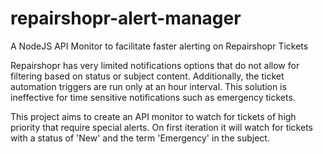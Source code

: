 # repairshopr-alert-manager
A NodeJS API Monitor to facilitate faster alerting on Repairshopr Tickets

Repairshopr has very limited notifications options that do not allow for filtering based on status or subject content.  Additionally, the ticket automation triggers are run only at an hour interval.  This solution is ineffective for time sensitive notifications such as emergency tickets.

This project aims to create an API monitor to watch for tickets of high priority that require special alerts.   On first iteration it will watch for tickets with a status of 'New' and the term 'Emergency' in the subject.
